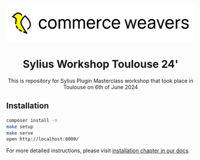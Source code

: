 <p align="center">
    <a href="https://commerceweavers.com" target="_blank">
        <picture>
          <img alt="CW Logo" height="100" src="https://raw.githubusercontent.com/CommerceWeavers/SyliusWorkshopWarsaw24/main/assets/images/cw-logo.png">
        </picture>
    </a>
</p>

<h1 align="center">Sylius Workshop Toulouse 24'</h1>

<p align="center">This is repository for Sylius Plugin Masterclass workshop that took place in Toulouse on 6th of June 2024</p>

## Installation

```bash
composer install -n
make setup
make serve
open http://localhost:8000/
```

For more detailed instructions, please visit [installation chapter in our docs](https://docs.sylius.com/en/latest/book/installation/installation.html).
